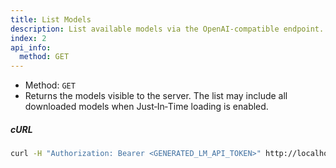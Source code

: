 ```yaml
---
title: List Models
description: List available models via the OpenAI-compatible endpoint.
index: 2
api_info:
  method: GET
---
```


- Method: `GET`
- Returns the models visible to the server. The list may include all downloaded models when Just‑In‑Time loading is enabled.

##### cURL

```bash
curl -H "Authorization: Bearer <GENERATED_LM_API_TOKEN>" http://localhost:1234/v1/models
```
